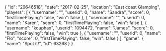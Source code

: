 {
  "id": "29646518",
  "date": "2017-02-25",
  "location": "East coast Glamping",
  "players": [
    {
      "username": "",
      "userid": 0,
      "name": "Sandra",
      "score": 0,
      "firstTimePlaying": false,
      "win": false
    },
    {
      "username": "",
      "userid": 0,
      "name": "Karen",
      "score": 0,
      "firstTimePlaying": false,
      "win": false
    },
    {
      "username": "kouphax",
      "userid": 1094472,
      "name": "James",
      "score": 0,
      "firstTimePlaying": false,
      "win": true
    },
    {
      "username": "",
      "userid": 0,
      "name": "Flo",
      "score": 0,
      "firstTimePlaying": false,
      "win": false
    }
  ],
  "game": {
    "name": "Spot it!",
    "id": 63268
  }
}
